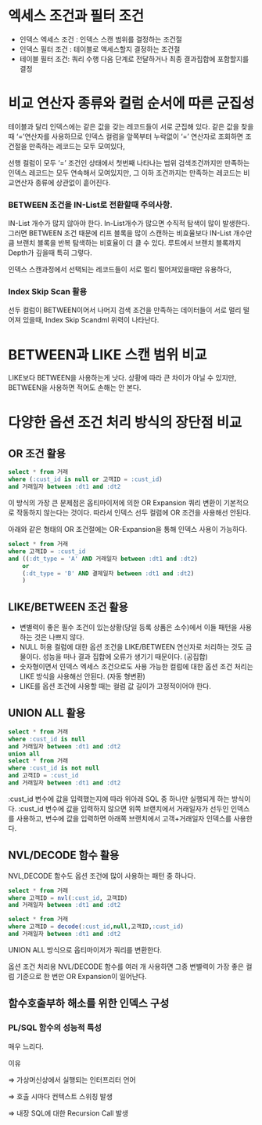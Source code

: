 # 엑세스 조건과 필터 조건

- 인덱스 엑세스 조건 : 인덱스 스캔 범위를 결정하는 조건절
- 인덱스 필터 조건 : 테이블로 액세스할지 결정하는 조건절
- 테이블 필터 조건: 쿼리 수행 다음 단계로 전달하거나 최종 결과집합에 포함할지를 결정

# 비교 연산자 종류와 컬럼 순서에 따른 군집성

테이블과 달리 인덱스에는 같은 값을 갖는 레코드들이 서로 군집해 있다. 같은 값을 찾을때 ‘=’연산자를 사용하므로 인덱스 컬럼을 앞쪽부터 누락없이 ‘=’ 연산자로 조회하면 조건절을 만족하는 레코드는 모두 모여있다, 

선행 컬럼이 모두 ‘=’ 조건인 상태에서 첫번째 나타나는 범위 검색조건까지만 만족하는 인덱스 레코드는 모두 연속해서 모여있지만, 그 이하 조건까지는 만족하는 레코드는 비교연산자 종류에 상관없이 흩어진다.

### BETWEEN 조건을 IN-List로 전환할때 주의사항.

IN-List 개수가 많지 않아야 한다. In-List개수가 많으면 수직적 탐색이 많이 발생한다. 그러면 BETWEEN 조건 때문에 리프 블록을 많이 스캔하는 비효율보다 IN-List 개수만큼 브랜치 블록을 반복 탐색하는 비효율이 더 클 수 있다. 루트에서 브랜치 블록까지 Depth가 깊을때 특히 그렇다.

인덱스 스캔과정에서 선택되는 레코드들이 서로 멀리 떨어져있을때만 유용하다,

### Index Skip Scan 활용

선두 컬럼이 BETWEEN이어서 나머지 검색 조건을 만족하는 데이터들이 서로 멀리 떨어져 있을때, Index Skip Scandml 위력이 나타난다.

# BETWEEN과 LIKE 스캔 범위 비교

LIKE보다 BETWEEN을 사용하는게 낫다. 상황에 따라 큰 차이가 아닐 수 있지만, BETWEEN을 사용하면 적어도 손해는 안 본다.

# 다양한 옵션 조건 처리 방식의 장단점 비교

## OR 조건 활용

```sql
select * from 거래
where (:cust_id is null or 고객ID = :cust_id)
and 거래일자 between :dt1 and :dt2
```

이 방식의 가장 큰 문제점은 옵티마이저에 의한 OR Expansion 쿼리 변환이 기본적으로 작동하지 않는다는 것이다. 따라서 인덱스 선두 컬럼에 OR 조건을 사용해선 안된다. 

아래와 같은 형태의 OR 조건절에는 OR-Expansion을 통해 인덱스 사용이 가능하다.

```sql
select * from 거래
where 고객ID = :cust_id
and ((:dt_type = 'A' AND 거래일자 between :dt1 and :dt2)
    or 
    (:dt_type = 'B' AND 결제일자 between :dt1 and :dt2)
    )
```

## LIKE/BETWEEN 조건 활용

- 변별력이 좋은 필수 조건이 있는상황(당일 등록 상품은 소수)에서 이들 패턴을 사용하는 것은 나쁘지 않다.
- NULL 허용 컬럼에 대한 옵션 조건을 LIKE/BETWEEN 연산자로 처리하는 것도 금물이다. 성능을 떠나 결과 집합에 오류가 생기기 때문이다. (공집합)
- 숫자형이면서 인덱스 엑세스 조건으로도 사용 가능한 컬럼에 대한 옵션 조건 처리는 LIKE 방식을 사용해선 안된다. (자동 형변환)
- LIKE를 옵션 조건에 사용할 때는 컬럼 값 길이가 고정적이어야 한다.

## UNION ALL 활용

```sql
select * from 거래
where :cust_id is null
and 거래일자 between :dt1 and :dt2
union all
select * from 거래
where :cust_id is not null
and 고객ID = :cust_id
and 거래일자 between :dt1 and :dt2
```

:cust_id 변수에 값을 입력했는지에 따라 위아래 SQL 중 하나만 실행되게 하는 방식이다. :cust_id 변수에 값을 입력하지 않으면 위쪽 브랜치에서 거래일자가 선두인 인덱스를 사용하고, 변수에 값을 입력하면 아래쪽 브랜치에서 고객+거래일자 인덱스를 사용한다. 

## NVL/DECODE 함수 활용

NVL,DECODE 함수도 옵션 조건에 많이 사용하는 패턴 중 하나다.

```sql
select * from 거래
where 고객ID = nvl(:cust_id, 고객ID)
and 거래일자 between :dt1 and :dt2
```

```sql
select * from 거래
where 고객ID = decode(:cust_id,null,고객ID,:cust_id)
and 거래일자 between :dt1 and :dt2
```

UNION ALL 방식으로 옵티마이저가 쿼리를 변환한다. 

옵션 조건 처리용 NVL/DECODE 함수를 여러 개 사용하면 그중 변별력이 가장 좋은 컬럼 기준으로 한 번만 OR Expansion이 일어난다.

## 함수호출부하 해소를 위한 인덱스 구성

### PL/SQL 함수의 성능적 특성

매우 느리다. 

이유

⇒ 가상머신상에서 실행되는 인터프리터 언어

⇒ 호출 시마다 컨텍스트 스위칭 발생

⇒ 내장 SQL에 대한 Recursion Call 발생
